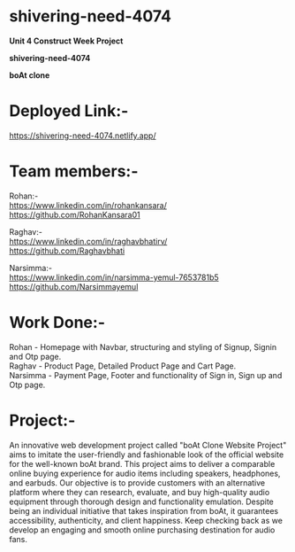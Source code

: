 # shivering-need-4074

**Unit 4 Construct Week Project**

**shivering-need-4074**

**boAt clone**

# Deployed Link:-
https://shivering-need-4074.netlify.app/

# Team members:-
Rohan:- <br/>
https://www.linkedin.com/in/rohankansara/  <br/>
https://github.com/RohanKansara01 <br/>

Raghav:- <br/>
https://www.linkedin.com/in/raghavbhatirv/ <br/>
https://github.com/Raghavbhati <br/>

Narsimma:- <br/>
https://www.linkedin.com/in/narsimma-yemul-7653781b5 <br/>
https://github.com/Narsimmayemul <br/>

# Work Done:-
Rohan - Homepage with Navbar, structuring and styling of Signup, Signin and Otp page. <br/>
Raghav - Product Page, Detailed Product Page and Cart Page. <br/>
Narsimma - Payment Page, Footer and functionality of Sign in, Sign up and Otp page. <br/>

# Project:-
An innovative web development project called "boAt Clone Website Project" aims to imitate the user-friendly and fashionable look of the official website for the well-known boAt brand. This project aims to deliver a comparable online buying experience for audio items including speakers, headphones, and earbuds. Our objective is to provide customers with an alternative platform where they can research, evaluate, and buy high-quality audio equipment through thorough design and functionality emulation. Despite being an individual initiative that takes inspiration from boAt, it guarantees accessibility, authenticity, and client happiness. Keep checking back as we develop an engaging and smooth online purchasing destination for audio fans.

